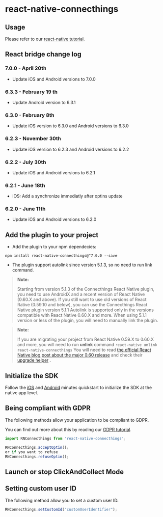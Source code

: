 # react-native-connecthings


## Usage

Please refer to our [react-native tutorial](https://docs.herow.io/sdk/6.2/ios/cross-platform-react-native.html).

## React bridge change log
### 7.0.0 - April 20th
- Update iOS and Android versions to 7.0.0

### 6.3.3 - February 19 th
- Update Android version to 6.3.1

### 6.3.0 - February 8th
- Update iOS version to 6.3.0 and Android versions to 6.3.0

### 6.2.3 - November 30th
- Update iOS version to 6.2.3 and Android versions to 6.2.2

### 6.2.2 - July 30th
- Update iOS and Android versions to 6.2.1

### 6.2.1 - June 18th
- iOS: Add a synchronize immediatly after optins update

### 6.2.0 - June 11th
- Update iOS and Android versions to 6.2.0


## Add the plugin to your project

* Add the plugin to your npm dependecies:
```
npm install react-native-connecthings@^7.0.0 --save
```

* The plugin support autolink since version 5.1.3, so no need to run link command.

>**Note:**
>
> Starting from version 5.1.3 of the Connecthings React Native plugin, you need to use AndroidX and a recent version of React Native (0.60.X and above).
> If you still want to use old versions of React Rative (0.59.10 and below), you can use the Connecthings React Native plugin version 5.1.1
> Autolink is supported only in the versions compatible with React Native 0.60.X and more. When using 5.1.1 version or less of the plugin, you will need to manually link the plugin.  
<!--{blockquote:.note}-->

>**Note:**
>
> If you are migrating your project from React Native 0.59.X to 0.60.X and more, you will need to run **unlink** command
> `react-native unlink react-native-connecthings`
> You will need to read [the official React Native blog post about the major 0.60 release](https://facebook.github.io/react-native/blog/2019/07/03/version-60) and check their [upgrade helper](https://react-native-community.github.io/upgrade-helper/?from=0.59.10&to=0.61.4) .
<!--{blockquote:.note}-->
## Initialize the SDK

Follow the [iOS](https://docs.herow.io/sdk/6.2/ios/5-minutes-quickstart.html) and [Android](https://docs.herow.io/sdk/6.2/android/5-minutes-quickstart.html) minutes quickstart to initialize the SDK
at the native app level.


## Being compliant with GDPR

The following methods allow your application to be compliant to GDPR.

You can find out more about this by reading our [GDPR tutorial](being-compliant-with-gdpr.html).

```javascript
import RNConnecthings from 'react-native-connecthings';

RNConnecthings.acceptOptin();
or if you want to refuse
RNConnecthings.refuseOptin();

```
## Launch or stop ClickAndCollect Mode

## Setting custom user ID

The following method allow you to set a custom user ID.
```javascript
RNConnecthings.setCustomId("customUserIdentifier");
```



